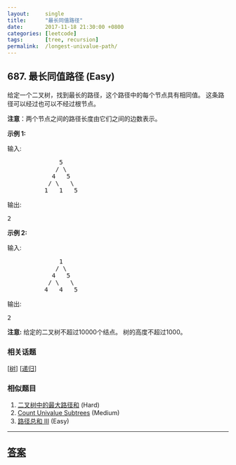 ```yaml
---
layout:     single
title:      "最长同值路径"
date:       2017-11-18 21:30:00 +0800
categories: [leetcode]
tags:       [tree, recursion]
permalink:  /longest-univalue-path/
---
```


## 687. 最长同值路径 (Easy)

<p>给定一个二叉树，找到最长的路径，这个路径中的每个节点具有相同值。 这条路径可以经过也可以不经过根节点。</p>

<p><strong>注意</strong>：两个节点之间的路径长度由它们之间的边数表示。</p>

<p><strong>示例 1:</strong></p>

<p>输入:</p>

<pre>
              5
             / \
            4   5
           / \   \
          1   1   5
</pre>

<p>输出:</p>

<pre>
2
</pre>

<p><strong>示例 2:</strong></p>

<p>输入:</p>

<pre>
              1
             / \
            4   5
           / \   \
          4   4   5
</pre>

<p>输出:</p>

<pre>
2
</pre>

<p><strong>注意:</strong> 给定的二叉树不超过10000个结点。&nbsp;树的高度不超过1000。</p>

### 相关话题
  [[树](https://github.com/openset/leetcode/tree/master/tag/tree/README.md)]
  [[递归](https://github.com/openset/leetcode/tree/master/tag/recursion/README.md)]

### 相似题目
  1. [二叉树中的最大路径和](/binary-tree-maximum-path-sum) (Hard)
  1. [Count Univalue Subtrees](/count-univalue-subtrees) (Medium)
  1. [路径总和 III](/path-sum-iii) (Easy)

---

## [答案](https://github.com/openset/leetcode/tree/master/problems/longest-univalue-path)
